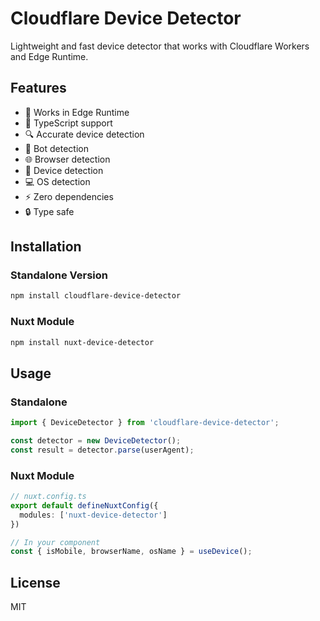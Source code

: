 # Cloudflare Device Detector

Lightweight and fast device detector that works with Cloudflare Workers and Edge Runtime.

## Features

- 🚀 Works in Edge Runtime
- 💪 TypeScript support
- 🔍 Accurate device detection
- 🤖 Bot detection
- 🌐 Browser detection
- 📱 Device detection
- 💻 OS detection
- ⚡ Zero dependencies
- 🔒 Type safe

## Installation

### Standalone Version
```bash
npm install cloudflare-device-detector
```

### Nuxt Module
```bash
npm install nuxt-device-detector
```

## Usage

### Standalone
```typescript
import { DeviceDetector } from 'cloudflare-device-detector';

const detector = new DeviceDetector();
const result = detector.parse(userAgent);
```

### Nuxt Module
```typescript
// nuxt.config.ts
export default defineNuxtConfig({
  modules: ['nuxt-device-detector']
})

// In your component
const { isMobile, browserName, osName } = useDevice();
```

## License
MIT